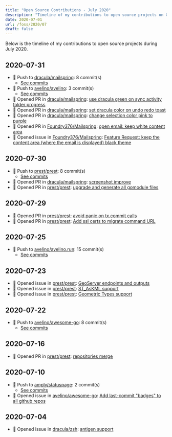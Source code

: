 ```yaml
---
title: "Open Source Contributions - July 2020"
description: "Timeline of my contributions to open source projects on GitHub during July 2020."
date: 2020-07-01
url: /foss/2020/07
draft: false
---
```


Below is the timeline of my contributions to open source projects during July 2020.

## 2020-07-31

- 🔨 Push to [dracula/mailspring](https://github.com/dracula/mailspring): 8 commit(s)
  - [See commits](https://github.com/dracula/mailspring/commits?author=avelino&since=2020-07-31T00:00:00Z&until=2020-07-31T23:59:59Z)
- 🔨 Push to [avelino/avelino](https://github.com/avelino/avelino): 3 commit(s)
  - [See commits](https://github.com/avelino/avelino/commits?author=avelino&since=2020-07-31T00:00:00Z&until=2020-07-31T23:59:59Z)
- 🔀 Opened PR in [dracula/mailspring](https://github.com/dracula/mailspring): [use dracula green on sync activity folder progress](https://github.com/dracula/mailspring/pull/4)
- 🔀 Opened PR in [dracula/mailspring](https://github.com/dracula/mailspring): [set dracula color on undo redo toast](https://github.com/dracula/mailspring/pull/3)
- 🔀 Opened PR in [dracula/mailspring](https://github.com/dracula/mailspring): [change selection color pink to purple](https://github.com/dracula/mailspring/pull/2)
- 🔀 Opened PR in [Foundry376/Mailspring](https://github.com/Foundry376/Mailspring): [open email: keep white content area](https://github.com/Foundry376/Mailspring/pull/2110)
- 🐛 Opened issue in [Foundry376/Mailspring](https://github.com/Foundry376/Mailspring): [Feature Request: keep the content area (where the email is displayed) black theme](https://github.com/Foundry376/Mailspring/issues/2109)

## 2020-07-30

- 🔨 Push to [prest/prest](https://github.com/prest/prest): 8 commit(s)
  - [See commits](https://github.com/prest/prest/commits?author=avelino&since=2020-07-30T00:00:00Z&until=2020-07-30T23:59:59Z)
- 🔀 Opened PR in [dracula/mailspring](https://github.com/dracula/mailspring): [screenshot improve](https://github.com/dracula/mailspring/pull/1)
- 🔀 Opened PR in [prest/prest](https://github.com/prest/prest): [upgrade and generate all gomodule files](https://github.com/prest/prest/pull/379)

## 2020-07-29

- 🔀 Opened PR in [prest/prest](https://github.com/prest/prest): [avoid panic on tx.commit calls](https://github.com/prest/prest/pull/376)
- 🔀 Opened PR in [prest/prest](https://github.com/prest/prest): [Add ssl certs to migrate command URL](https://github.com/prest/prest/pull/375)

## 2020-07-25

- 🔨 Push to [avelino/avelino.run](https://github.com/avelino/avelino.run): 15 commit(s)
  - [See commits](https://github.com/avelino/avelino.run/commits?author=avelino&since=2020-07-25T00:00:00Z&until=2020-07-25T23:59:59Z)

## 2020-07-23

- 🐛 Opened issue in [prest/prest](https://github.com/prest/prest): [GeoServer endpoints and outputs](https://github.com/prest/prest/issues/373)
- 🐛 Opened issue in [prest/prest](https://github.com/prest/prest): [ST_AsKML support](https://github.com/prest/prest/issues/372)
- 🐛 Opened issue in [prest/prest](https://github.com/prest/prest): [Geometric Types support](https://github.com/prest/prest/issues/371)

## 2020-07-22

- 🔨 Push to [avelino/awesome-go](https://github.com/avelino/awesome-go): 8 commit(s)
  - [See commits](https://github.com/avelino/awesome-go/commits?author=avelino&since=2020-07-22T00:00:00Z&until=2020-07-22T23:59:59Z)

## 2020-07-16

- 🔀 Opened PR in [prest/prest](https://github.com/prest/prest): [repositories merge](https://github.com/prest/prest/pull/370)

## 2020-07-10

- 🔨 Push to [amply/statuspage](https://github.com/amply/statuspage): 2 commit(s)
  - [See commits](https://github.com/amply/statuspage/commits?author=avelino&since=2020-07-10T00:00:00Z&until=2020-07-10T23:59:59Z)
- 🐛 Opened issue in [avelino/awesome-go](https://github.com/avelino/awesome-go): [Add last-commit "badges" to all github repos](https://github.com/avelino/awesome-go/issues/3163)

## 2020-07-04

- 🐛 Opened issue in [dracula/zsh](https://github.com/dracula/zsh): [antigen support](https://github.com/dracula/zsh/issues/19)

